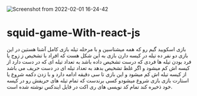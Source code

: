 


![Screenshot from 2022-02-01 16-24-42](https://user-images.githubusercontent.com/85546967/151972230-7f24cad8-7c89-4c91-b108-d787b0b44cfe.png)






# squid-game-With-react-js
بازی اسکویید گیم رو که همه میشناسین و با مرحله تیله بازی کامل آشنا هستین در این بازی دو نفر ده تیله در کیسه دارن  بازی به این شکل هست که افراد با تشخیص ز زوج یا فرد بودن تیله ها فردی که درست تشخیص داده باشد به تعداد تیله ای که در دست دارد از کیسه اش کم میشود و اگر غلط تشخیص بدهد به تعداد تیله ای در دست حریف می باشد از کیسه تیله اش کم میشود و این بازی تا سی دقیقه ادامه دارد و با زدن دکمه شروع یا استارت بازی بازی شروع میشودو کسی برندست که تمام تیله های حریفش رو در کیسه خود ذخیره کند 
تمام کد نویسی های ری اکت در فایل ایندکس نوشته شده است. 
